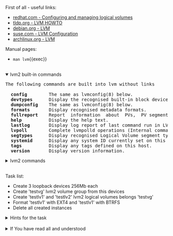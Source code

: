 First of all - useful links:

- [redhat.com - Configuring and managing logical volumes](https://access.redhat.com/documentation/en-us/red_hat_enterprise_linux/9/html/configuring_and_managing_logical_volumes/index)
- [tldp.org - LVM HOWTO](https://tldp.org/HOWTO/LVM-HOWTO/)
- [debian.org - LVM](https://wiki.debian.org/LVM)
- [suse.com - LVM Configuration](https://documentation.suse.com/sles/15-SP1/html/SLES-all/cha-lvm.html)
- [archlinux.org - LVM](https://wiki.archlinux.org/title/LVM)

Manual pages:
- `man lvm`{{exec}}
<br>
<details open><summary>lvm2 built-in commands</summary>
<pre>
The following commands are built into lvm without links<br>
  <strong>config</strong>        The same as lvmconfig(8) below.
  <strong>devtypes</strong>      Display the recognised built-in block device types.
  <strong>dumpconfig</strong>    The same as lvmconfig(8) below.
  <strong>formats</strong>       Display recognised metadata formats.
  <strong>fullreport</strong>    Report  information  about  PVs,  PV segments, VGs, LVs and LV segments, all at once.
  <strong>help</strong>          Display the help text.
  <strong>lastlog</strong>       Display log report of last command run in LVM shell if command log reporting is enabled.
  <strong>lvpoll</strong>        Complete lvmpolld operations (Internal command).
  <strong>segtypes</strong>      Display recognised Logical Volume segment types.
  <strong>systemid</strong>      Display any system ID currently set on this host.
  <strong>tags</strong>          Display any tags defined on this host.
  <strong>version</strong>       Display version information.
</pre>
</details>
<details><summary>lvm2 commands</summary>
<pre>
  <strong>pvchange</strong>      Change attributes of a Physical Volume.
  <strong>pvck</strong>          Check Physical Volume metadata.
  <strong>pvcreate</strong>      Initialize a disk or partition for use by LVM.
  <strong>pvdisplay</strong>     Display attributes of a Physical Volume.
  <strong>pvmove</strong>        Move Physical Extents.
  <strong>pvremove</strong>      Remove a Physical Volume.
  <strong>pvresize</strong>      Resize a disk or partition in use by LVM2.
  <strong>pvs</strong>           Report information about Physical Volumes.
  <strong>pvscan</strong>        Scan all disks for Physical Volumes.<br>
  <strong>vgcfgbackup</strong>   Backup Volume Group descriptor area.
  <strong>vgcfgrestore</strong>  Restore Volume Group descriptor area.
  <strong>vgchange</strong>      Change attributes of a Volume Group.
  <strong>vgck</strong>          Check Volume Group metadata.
  <strong>vgconvert</strong>     Convert Volume Group metadata format.
  <strong>vgcreate</strong>      Create a Volume Group.
  <strong>vgdisplay</strong>     Display attributes of Volume Groups.
  <strong>vgexport</strong>      Make volume Groups unknown to the system.
  <strong>vgextend</strong>      Add Physical Volumes to a Volume Group.
  <strong>vgimport</strong>      Make exported Volume Groups known to the system.
  <strong>vgimportclone</strong> Import  and  rename  duplicated  Volume Group (e.g. a hardware snapshot).
  <strong>vgmerge</strong>       Merge two Volume Groups.
  <strong>vgmknodes</strong>     Recreate Volume Group directory  and  Logical  Volume  specialfiles
  <strong>vgreduce</strong>      Reduce  a  Volume  Group by removing one or more Physical Volumes.
  <strong>vgremove</strong>      Remove a Volume Group.
  <strong>vgrename</strong>      Rename a Volume Group.
  <strong>vgs</strong>           Report information about Volume Groups.
  <strong>vgscan</strong>        Scan all disks for Volume Groups and rebuild caches.
  <strong>vgsplit</strong>       Split a Volume Group into two, moving any logical volumes from one Volume Group to another by moving entire Physical Volumes.<br>
  <strong>lvchange</strong>      Change attributes of a Logical Volume.
  <strong>lvconvert</strong>     Convert a Logical Volume from linear to mirror or snapshot.
  <strong>lvcreate</strong>      Create a Logical Volume in an existing Volume Group.
  <strong>lvdisplay</strong>     Display attributes of a Logical Volume.
  <strong>lvextend</strong>      Extend the size of a Logical Volume.
  <strong>lvmconfig</strong>     Display    the   configuration   information   after   loading lvm.conf(5) and any other configuration files.
  <strong>lvmdiskscan</strong>   Scan for all devices visible to LVM2.
  <strong>lvmdump</strong>       Create lvm2 information dumps for diagnostic purposes.
  <strong>lvreduce</strong>      Reduce the size of a Logical Volume.
  <strong>lvremove</strong>      Remove a Logical Volume.
  <strong>lvrename</strong>      Rename a Logical Volume.
  <strong>lvresize</strong>      Resize a Logical Volume.
  <strong>lvs</strong>           Report information about Logical Volumes.
  <strong>lvscan</strong>        Scan (all disks) for Logical Volumes.
</pre>
</details>
<br>

Task list:
- Create 3 loopback devices 256Mb each
- Create 'testvg' lvm2 volume group from this devices
- Create 'testlv1' and 'testlv2' lvm2 logical volumes belongs 'testvg'
- Format 'testlv1' with EXT4 and 'testlv1' with BTRFS
- Delete all created instances

<details><summary>Hints for the task</summary>
<pre>
<strong>Task 1:</strong>
  $ dd if=/dev/zero bs=1M count=256 | tee ld{0..2}
  $ losetup -Pf ld0
  $ losetup -Pf ld1
  $ losetup -Pf ld2
  $ losetup<br>
<strong>Task 2:</strong>
  $ lvm vgcreate testvg /dev/loop0 /dev/loop1 /dev/loop2
  $ lvm pvscan
  $ lvm vgs<br>
<strong>Task 3:</strong>  
  $ lvm lvcreate -n testlv1 -L 300M testvg
  $ lvm lvs
  $ lvm vgs<br>
<strong>Task 4:</strong>
  $ mkfs.ext4 /dev/testvg/testlv1
  $ mkfs.btrfs /dev/testvg/testlv2<br>
<strong>Task 5:</strong>
  $ lvm lvremove testvg/testlv1
  $ lvm lvremove testvg/testlv2
  $ lvm vgremove testvg
  $ lvm pvremove /dev/loop0 /dev/loop1 /dev/loop2
  $ losetup -D
</pre>
</details>
<br>
<details><summary>If You have read all and understood</summary>
<pre>
`touch IReadAllAndUndnderstood`{{exec}}
</pre>
